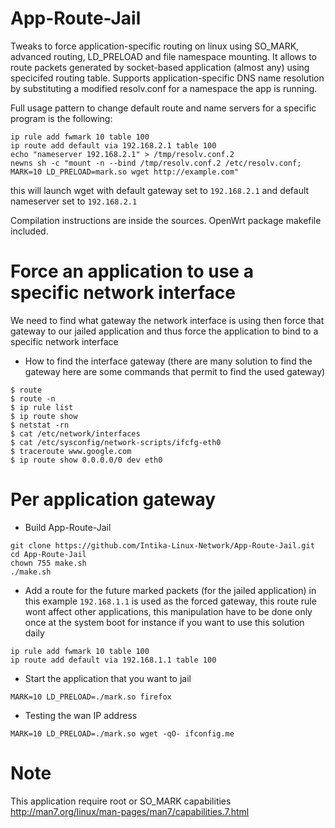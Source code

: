 # App-Route-Jail

Tweaks to force application-specific routing on linux using SO_MARK, advanced routing, LD_PRELOAD and file namespace mounting.
It allows to route packets generated by socket-based application (almost any) using specicifed routing table. Supports application-specific DNS name resolution by substituting a modified resolv.conf for a namespace the app is running.

Full usage pattern to change default route and name servers for a specific program is the following:

```
ip rule add fwmark 10 table 100
ip route add default via 192.168.2.1 table 100
echo "nameserver 192.168.2.1" > /tmp/resolv.conf.2
newns sh -c "mount -n --bind /tmp/resolv.conf.2 /etc/resolv.conf; MARK=10 LD_PRELOAD=mark.so wget http://example.com"
```

this will launch wget with default gateway set to `192.168.2.1` and default nameserver set to `192.168.2.1`

Compilation instructions are inside the sources.
OpenWrt package makefile included.

# Force an application to use a specific network interface 

We need to find what gateway the network interface is using then force that gateway to our jailed application and thus force the application to bind to a specific network interface

- How to find the interface gateway (there are many solution to find the gateway here are some commands that permit to find the used gateway)

```
$ route
$ route -n
$ ip rule list
$ ip route show
$ netstat -rn
$ cat /etc/network/interfaces
$ cat /etc/sysconfig/network-scripts/ifcfg-eth0
$ traceroute www.google.com
$ ip route show 0.0.0.0/0 dev eth0
```

# Per application gateway

- Build App-Route-Jail

```
git clone https://github.com/Intika-Linux-Network/App-Route-Jail.git
cd App-Route-Jail
chown 755 make.sh
./make.sh
```
- Add a route for the future marked packets (for the jailed application) in this example `192.168.1.1` is used as the forced gateway, this route rule wont affect other applications, this manipulation have to be done only once at the system boot for instance if you want to use this solution daily

```
ip rule add fwmark 10 table 100
ip route add default via 192.168.1.1 table 100
```

- Start the application that you want to jail

```
MARK=10 LD_PRELOAD=./mark.so firefox
```

- Testing the wan IP address 

```
MARK=10 LD_PRELOAD=./mark.so wget -qO- ifconfig.me
```

# Note 

This application require root or SO_MARK capabilities http://man7.org/linux/man-pages/man7/capabilities.7.html
